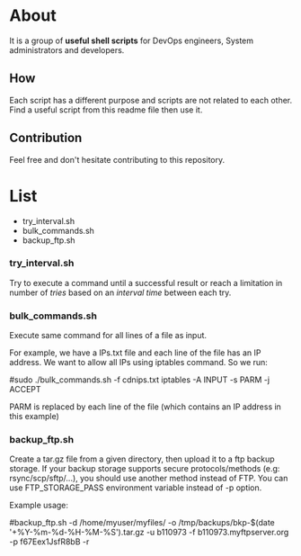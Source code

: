 # About
It is a group of **useful shell scripts** for DevOps engineers, System administrators and developers.

## How
Each script has a different purpose and scripts are not related to each other.
Find a useful script from this readme file then use it.

## Contribution
Feel free and don't hesitate contributing to this repository.

# List
+ try_interval.sh
+ bulk_commands.sh
+ backup_ftp.sh

### try_interval.sh
Try to execute a command until a successful result or reach a limitation in number of *tries* based on an *interval time* between each try.

### bulk_commands.sh
Execute same command for all lines of a file as input.

For example, we have a IPs.txt file and each line of the file has an IP address. We want to allow all IPs using iptables command. So we run:

#sudo ./bulk_commands.sh -f cdnips.txt iptables -A INPUT -s PARM -j ACCEPT

PARM is replaced by each line of the file (which contains an IP address in this example)

### backup_ftp.sh
Create a tar.gz file from a given directory, then upload it to a ftp backup storage.
If your backup storage supports secure protocols/methods (e.g: rsync/scp/sftp/...), you should use another method instead of FTP.
You can use FTP_STORAGE_PASS environment variable instead of -p option.

Example usage:

#backup_ftp.sh -d /home/myuser/myfiles/ -o /tmp/backups/bkp-$(date '+%Y-%m-%d-%H-%M-%S').tar.gz -u b110973 -f b110973.myftpserver.org -p f67Eex1JsfR8bB -r
